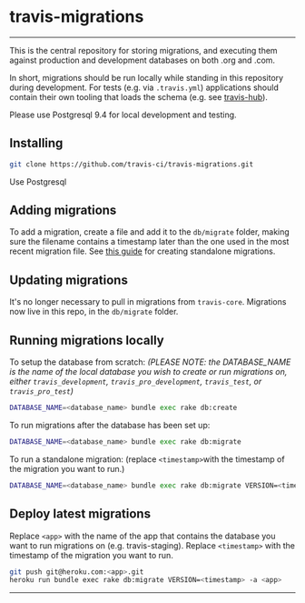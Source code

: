 travis-migrations
=================
_________________

This is the central repository for storing migrations, and executing them against production and development databases on both .org and .com.

In short, migrations should be run locally while standing in this repository during development. For tests (e.g. via `.travis.yml`) applications should contain their own tooling that loads the schema (e.g. see [travis-hub](https://github.com/travis-ci/travis-hub/blob/master/Rakefile#L12)).

Please use Postgresql 9.4 for local development and testing.

Installing
----------

``` bash
git clone https://github.com/travis-ci/travis-migrations.git
```

Use Postgresql

Adding migrations
-------------------

To add a migration, create a file and add it to the `db/migrate` folder, making sure the filename contains a timestamp later than the one used in the most recent migration file. See [this guide](http://edgeguides.rubyonrails.org/active_record_migrations.html#creating-a-standalone-migration) for creating standalone migrations.

Updating migrations
-------------------

It's no longer necessary to pull in migrations from `travis-core`.
Migrations now live in this repo, in the `db/migrate` folder.

Running migrations locally
--------------------------


To setup the database from scratch:
<em>(PLEASE NOTE: the DATABASE_NAME is the name of the local database you wish to create or run migrations on, either `travis_development`, `travis_pro_development`, `travis_test`, or `travis_pro_test`)</em>

``` bash
DATABASE_NAME=<database_name> bundle exec rake db:create
```

To run migrations after the database has been set up:

``` bash
DATABASE_NAME=<database_name> bundle exec rake db:migrate
```



To run a standalone migration:
(replace `<timestamp>`with the timestamp of the migration you want to run.)

``` bash
DATABASE_NAME=<database_name> bundle exec rake db:migrate VERSION=<timestamp>
```


Deploy latest migrations
------------------------

Replace `<app>` with the name of the app that contains the database you want to run migrations on (e.g. travis-staging).
Replace `<timestamp>` with the timestamp of the migration you want to run.


``` bash
git push git@heroku.com:<app>.git
heroku run bundle exec rake db:migrate VERSION=<timestamp> -a <app>
```

----
